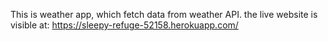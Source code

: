 This is weather app, which fetch data from weather API. the live website is visible at: https://sleepy-refuge-52158.herokuapp.com/
